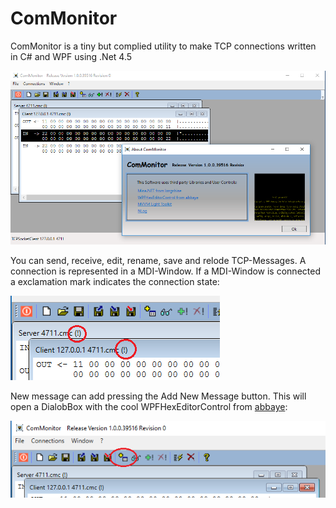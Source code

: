 # ComMonitor
ComMonitor is a tiny but complied utility to make TCP connections written in C# and WPF using .Net 4.5

![img](https://github.com/uhwgmxorg/ComMonitor/blob/master/Doc/1.png)

You can send, receive, edit, rename, save and relode TCP-Messages. A connection is represented in a MDI-Window. If a MDI-Window is connected a exclamation mark indicates the connection state:

![img](https://github.com/uhwgmxorg/ComMonitor/blob/master/Doc/2.png)

 New message can add pressing the Add New Message button. This will open a DialobBox with the cool WPFHexEditorControl from [abbaye](https://github.com/abbaye/WPFHexEditorControl):

![img](https://github.com/uhwgmxorg/ComMonitor/blob/master/Doc/3.png)

